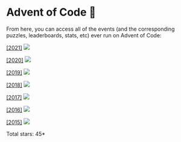 # Advent of Code :christmas_tree:

From here, you can access all of the events (and the corresponding puzzles, leaderboards, stats, etc) ever run on Advent of Code:

[[2021]](https://adventofcode.com/2021) ![](https://img.shields.io/badge/stars%20⭐-2-yellow)

[[2020]](https://adventofcode.com/2020) ![](https://img.shields.io/badge/stars%20⭐-13-yellow)

[[2019]](https://adventofcode.com/2019) ![](https://img.shields.io/badge/stars%20⭐-3-yellow)

[[2018]](https://adventofcode.com/2018) ![](https://img.shields.io/badge/stars%20⭐-6-yellow)

[[2017]](https://adventofcode.com/2017) ![](https://img.shields.io/badge/stars%20⭐-5-yellow)

[[2016]](https://adventofcode.com/2016) ![](https://img.shields.io/badge/stars%20⭐-6-yellow)

[[2015]](https://adventofcode.com/2015) ![](https://img.shields.io/badge/stars%20⭐-10-yellow)



Total stars: 45*